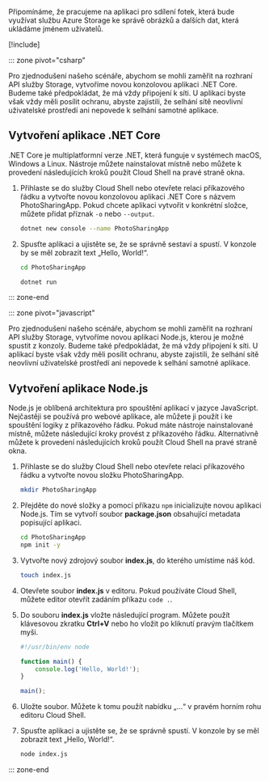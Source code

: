 Připomínáme, že pracujeme na aplikaci pro sdílení fotek, která bude využívat službu Azure Storage ke správě obrázků a dalších dat, která ukládáme jménem uživatelů.

[!include[](../../../includes/azure-sandbox-activate.md)]

::: zone pivot="csharp"

Pro zjednodušení našeho scénáře, abychom se mohli zaměřit na rozhraní API služby Storage, vytvoříme novou konzolovou aplikaci .NET Core. Budeme také předpokládat, že má vždy připojení k síti. U aplikací byste však vždy měli posílit ochranu, abyste zajistili, že selhání sítě neovlivní uživatelské prostředí ani nepovede k selhání samotné aplikace.

## <a name="create-a-net-core-application"></a>Vytvoření aplikace .NET Core

.NET Core je multiplatformní verze .NET, která funguje v systémech macOS, Windows a Linux. Nástroje můžete nainstalovat místně nebo můžete k provedení následujících kroků použít Cloud Shell na pravé straně okna.

1. Přihlaste se do služby Cloud Shell nebo otevřete relaci příkazového řádku a vytvořte novou konzolovou aplikaci .NET Core s názvem PhotoSharingApp. Pokud chcete aplikaci vytvořit v konkrétní složce, můžete přidat příznak `-o` nebo `--output`.

    ```bash
    dotnet new console --name PhotoSharingApp
    ```

1. Spusťte aplikaci a ujistěte se, že se správně sestaví a spustí. V konzole by se měl zobrazit text „Hello, World!“.

    ```bash
    cd PhotoSharingApp
    
    dotnet run
    ```
::: zone-end

::: zone pivot="javascript"

Pro zjednodušení našeho scénáře, abychom se mohli zaměřit na rozhraní API služby Storage, vytvoříme novou aplikaci Node.js, kterou je možné spustit z konzoly. Budeme také předpokládat, že má vždy připojení k síti. U aplikací byste však vždy měli posílit ochranu, abyste zajistili, že selhání sítě neovlivní uživatelské prostředí ani nepovede k selhání samotné aplikace.

## <a name="create-a-nodejs-application"></a>Vytvoření aplikace Node.js

Node.js je oblíbená architektura pro spouštění aplikací v jazyce JavaScript. Nejčastěji se používá pro webové aplikace, ale můžete ji použít i ke spouštění logiky z příkazového řádku. Pokud máte nástroje nainstalované místně, můžete následující kroky provést z příkazového řádku. Alternativně můžete k provedení následujících kroků použít Cloud Shell na pravé straně okna.

1. Přihlaste se do služby Cloud Shell nebo otevřete relaci příkazového řádku a vytvořte novou složku PhotoSharingApp.

    ```bash
    mkdir PhotoSharingApp
    ```

1. Přejděte do nové složky a pomocí příkazu `npm` inicializujte novou aplikaci Node.js. Tím se vytvoří soubor **package.json** obsahující metadata popisující aplikaci.

    ```bash
    cd PhotoSharingApp
    npm init -y
    ```

1. Vytvořte nový zdrojový soubor **index.js**, do kterého umístíme náš kód.

    ```bash
    touch index.js
    ```

1. Otevřete soubor **index.js** v editoru. Pokud používáte Cloud Shell, můžete editor otevřít zadáním příkazu `code .`.

1. Do souboru **index.js** vložte následující program. Můžete použít klávesovou zkratku **Ctrl+V** nebo ho vložit po kliknutí pravým tlačítkem myši.

    ```javascript
    #!/usr/bin/env node
    
    function main() {
        console.log('Hello, World!');
    }
    
    main();
    ```
1. Uložte soubor. Můžete k tomu použít nabídku „...“ v pravém horním rohu editoru Cloud Shell.

1. Spusťte aplikaci a ujistěte se, že se správně spustí. V konzole by se měl zobrazit text „Hello, World!“.

    ```bash
    node index.js
    ```

::: zone-end